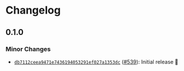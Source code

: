 # Changelog

## 0.1.0

### Minor Changes

- [`db7112ceea9471e7436194053291ef027a1353dc`](https://github.com/capawesome-team/capacitor-plugins/commit/db7112ceea9471e7436194053291ef027a1353dc) ([#539](https://github.com/capawesome-team/capacitor-plugins/pull/539)): Initial release 🎉
